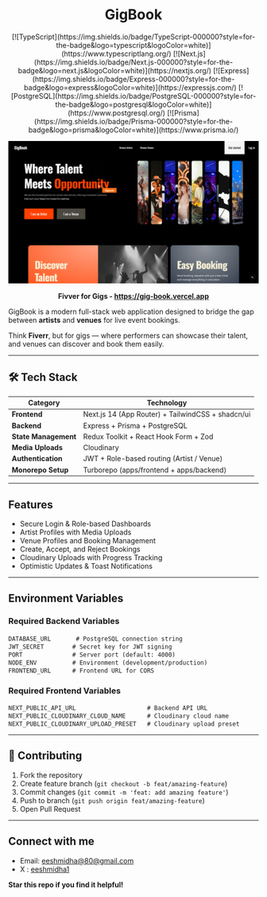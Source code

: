 
<h1 align="center"> GigBook </h1>

<p align="center">
[![TypeScript](https://img.shields.io/badge/TypeScript-000000?style=for-the-badge&logo=typescript&logoColor=white)](https://www.typescriptlang.org/)
[![Next.js](https://img.shields.io/badge/Next.js-000000?style=for-the-badge&logo=next.js&logoColor=white)](https://nextjs.org/)
[![Express](https://img.shields.io/badge/Express-000000?style=for-the-badge&logo=express&logoColor=white)](https://expressjs.com/)
[![PostgreSQL](https://img.shields.io/badge/PostgreSQL-000000?style=for-the-badge&logo=postgresql&logoColor=white)](https://www.postgresql.org/)
[![Prisma](https://img.shields.io/badge/Prisma-000000?style=for-the-badge&logo=prisma&logoColor=white)](https://www.prisma.io/)
</p>

![GigBook Preview](/public/landing2.png)
**<p align="center">Fivver for Gigs - https://gig-book.vercel.app</p>**



GigBook is a modern full-stack web application designed to bridge the gap between **artists** and **venues** for live event bookings.

Think **Fiverr**, but for gigs — where performers can showcase their talent, and venues can discover and book them easily.

---

## 🛠️ Tech Stack
|  Category | Technology  |
|-----------|---------|
| **Frontend** | Next.js 14 (App Router) + TailwindCSS + shadcn/ui |
| **Backend** | Express + Prisma + PostgreSQL|
| **State Management** | Redux Toolkit + React Hook Form + Zod |
| **Media Uploads** | Cloudinary |
| **Authentication** | JWT + Role-based routing (Artist / Venue) |
| **Monorepo Setup** | Turborepo (apps/frontend + apps/backend) |

---

## Features
-  Secure Login & Role-based Dashboards  
-  Artist Profiles with Media Uploads  
-  Venue Profiles and Booking Management  
-  Create, Accept, and Reject Bookings  
-  Cloudinary Uploads with Progress Tracking  
-  Optimistic Updates & Toast Notifications

---

## Environment Variables

### Required Backend Variables

```env
DATABASE_URL       # PostgreSQL connection string
JWT_SECRET        # Secret key for JWT signing
PORT              # Server port (default: 4000)
NODE_ENV          # Environment (development/production)
FRONTEND_URL      # Frontend URL for CORS
```

### Required Frontend Variables

```env
NEXT_PUBLIC_API_URL                    # Backend API URL
NEXT_PUBLIC_CLOUDINARY_CLOUD_NAME      # Cloudinary cloud name
NEXT_PUBLIC_CLOUDINARY_UPLOAD_PRESET   # Cloudinary upload preset
```

---

## 🤝 Contributing

1. Fork the repository
2. Create feature branch (`git checkout -b feat/amazing-feature`)
3. Commit changes (`git commit -m 'feat: add amazing feature'`)
4. Push to branch (`git push origin feat/amazing-feature`)
5. Open Pull Request

---

## Connect with me 

* Email: [eeshmidha@80@gmail.com](mailto:eeshmidha80@gmail.com)
* X : [eeshmidha1](https://x.com/eeshmidha1)

**Star this repo if you find it helpful!**
